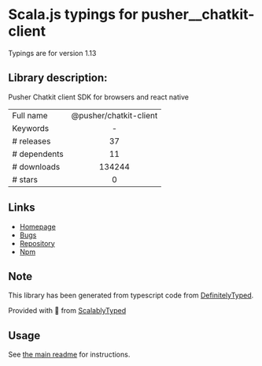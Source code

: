 
# Scala.js typings for pusher__chatkit-client

Typings are for version 1.13

## Library description:
Pusher Chatkit client SDK for browsers and react native

|                    |                 |
| ------------------ | :-------------: |
| Full name          | @pusher/chatkit-client |
| Keywords           | - |
| # releases         | 37 |
| # dependents       | 11 |
| # downloads        | 134244 |
| # stars            | 0 |

## Links
- [Homepage](https://github.com/pusher/chatkit-client-js)
- [Bugs](https://github.com/pusher/chatkit-client-js/issues)
- [Repository](https://github.com/pusher/chatkit-client-js)
- [Npm](https://www.npmjs.com/package/%40pusher%2Fchatkit-client)
    


## Note
This library has been generated from typescript code from [DefinitelyTyped](https://definitelytyped.org).

Provided with :purple_heart: from [ScalablyTyped](https://github.com/oyvindberg/ScalablyTyped)

## Usage
See [the main readme](../../readme.md) for instructions.



